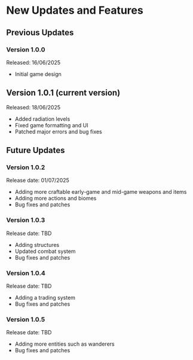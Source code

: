 # New Updates and Features

## Previous Updates

### Version 1.0.0
Released: 16/06/2025
- Initial game design

## Version 1.0.1 (current version)
Released: 18/06/2025
- Added radiation levels
- Fixed game formatting and UI
- Patched major errors and bug fixes

## Future Updates

### Version 1.0.2
Release date: 01/07/2025
 - Adding more craftable early-game and mid-game weapons and items
 - Adding more actions and biomes
 - Bug fixes and patches

### Version 1.0.3
Release date: TBD
 - Adding structures
 - Updated combat system
 - Bug fixes and patches

### Version 1.0.4
Release date: TBD
 - Adding a trading system
 - Bug fixes and patches

### Version 1.0.5
Release date: TBD
 - Adding more entities such as wanderers
 - Bug fixes and patches

